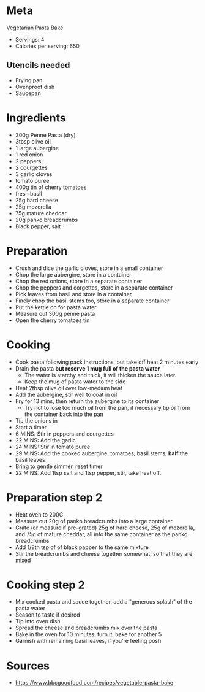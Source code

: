 Meta
====

Vegetarian Pasta Bake

* Servings: 4
* Calories per serving: 650

Utencils needed
---------------

* Frying pan
* Ovenproof dish
* Saucepan

Ingredients
===========

* 300g Penne Pasta (dry)
* 3tbsp olive oil
* 1 large aubergine
* 1 red onion
* 2 peppers
* 2 courgettes
* 3 garlic cloves
* tomato puree
* 400g tin of cherry tomatoes
* fresh basil
* 25g hard cheese
* 25g mozorella
* 75g mature cheddar
* 20g panko breadcrumbs
* Black pepper, salt

Preparation
===========

* Crush and dice the garlic cloves, store in a small container
* Chop the large aubergine, store in a container
* Chop the red onions, store in a separate container
* Chop the peppers and corgettes, store in a separate container
* Pick leaves from basil and store in a container
* Finely chop the basil stems too, store in a separate container
* Put the kettle on for pasta water
* Measure out 300g penne pasta
* Open the cherry tomatoes tin


Cooking
=======

* Cook pasta following pack instructions, but take off heat 2 minutes early
* Drain the pasta **but reserve 1 mug full of the pasta water**
  * The water is starchy and thick, it will thicken the sauce later.
  * Keep the mug of pasta water to the side
* Heat 2tbsp olive oil over low-medium heat
* Add the aubergine, stir well to coat in oil
* Fry for 13 mins, then return the aubergine to its container
  * Try not to lose too much oil from the pan, if necessary tip oil from the container back into the pan
* Tip the onions in
* Start a timer
* 6 MINS: Stir in peppers and courgettes
* 22 MINS: Add the garlic
* 24 MINS: Stir in tomato puree
* 29 MINS: Add the cooked aubergine, tomatoes, basil stems, **half** the basil leaves
* Bring to gentle simmer, reset timer
* 22 MINS: Add 1tsp salt and 1tsp pepper, stir, take heat off.

Preparation step 2
===========

* Heat oven to 200C
* Measure out 20g of panko breadcrumbs into a large container
* Grate (or measure if pre-grated) 25g of hard cheese, 25g of mozorella, and 75g of mature cheddar, all into the same container as the panko breadcrumbs
* Add 1/8th tsp of of black papper to the same mixture
* Stir the breadcrumbs and cheese together somewhat, so that they are mixed

Cooking step 2
==============

* Mix cooked pasta and sauce together, add a "generous splash" of the pasta water
* Season to taste if desired
* Tip into oven dish
* Spread the cheese and breadcrumbs mix over the pasta
* Bake in the oven for 10 minutes, turn it, bake for another 5
* Garnish with remaining basil leaves, if you're feeling posh

Sources
=======

* https://www.bbcgoodfood.com/recipes/vegetable-pasta-bake
